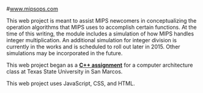 #www.mipsops.com

This web project is meant to assist MIPS newcomers in conceptualizing the operation algorithms that MIPS uses to accomplish certain functions. At the time of this writing, the module includes a simulation of how MIPS handles integer multiplication. An additional simulation for integer division is currently in the works and is scheduled to roll out later in 2015. Other simulations may be incorporated in the future.

This web project began as a **[C++ assignment](https://github.com/stcybrdgs/misclCpp/tree/master/mipsOps)** for a computer architecture class at Texas State University in San Marcos.

This web project uses JavaScript, CSS, and HTML.


